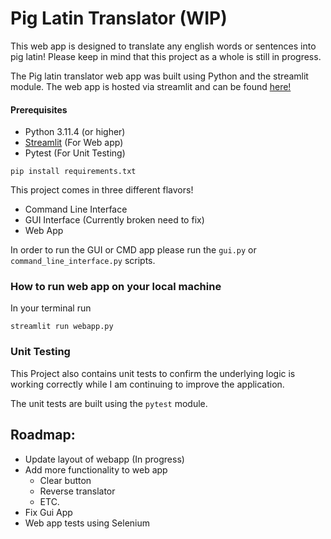 # Pig Latin Translator (WIP)

This web app is designed to translate any english words or sentences into pig latin! Please keep in mind that this 
project as a whole is still in progress. 

The Pig latin translator web app was built using Python and the streamlit module. The web app is hosted
via streamlit and can be found [here!](https://peterspiglatintranslator.streamlit.app/)

#### Prerequisites
- Python 3.11.4 (or higher)
- [Streamlit]("https://streamlit.io/") (For Web app)
- Pytest (For Unit Testing)
```commandline
pip install requirements.txt
```

This project comes in three different flavors! 
- Command Line Interface
- GUI Interface (Currently broken need to fix)
- Web App

In order to run the GUI or CMD app please run the `gui.py` or `command_line_interface.py` scripts. 

### How to run web app on your local machine
In your terminal run 
```commandline
streamlit run webapp.py
```

### Unit Testing
This Project also contains unit tests to confirm the underlying logic is working correctly
while I am continuing to improve the application.

The unit tests are built using the `pytest` module.

## Roadmap:
- Update layout of webapp (In progress)
- Add more functionality to web app
  - Clear button 
  - Reverse translator 
  - ETC.
- Fix Gui App
- Web app tests using Selenium 